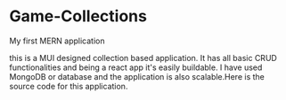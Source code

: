 # Game-Collections
My first MERN application

this is a MUI designed collection based application. It has all basic CRUD functionalities and being a react app it's easily buildable.
I have used MongoDB or database and the application is also scalable.Here is the source code for this application.
